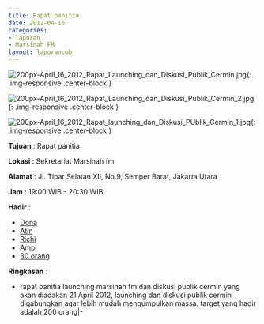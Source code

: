 ```yaml
---
title: Rapat panitia
date: 2012-04-16
categories:
- laporan
- Marsinah FM
layout: laporancmb
---
```



![200px-April_16_2012_Rapat_Launching_dan_Diskusi_Publik_Cermin.jpg](/uploads/200px-April_16_2012_Rapat_Launching_dan_Diskusi_Publik_Cermin.jpg){: .img-responsive .center-block }

![200px-April_16_2012_Rapat_Launching_dan_Diskusi_Publik_Cermin_2.jpg](/uploads/200px-April_16_2012_Rapat_Launching_dan_Diskusi_Publik_Cermin_2.jpg){: .img-responsive .center-block }

![200px-April_16_2012_Rapat_launching_dan_Diskusi_PUblik_Cermin_1.jpg](/uploads/200px-April_16_2012_Rapat_launching_dan_Diskusi_PUblik_Cermin_1.jpg){: .img-responsive .center-block }


**Tujuan** : Rapat panitia

**Lokasi** : Sekretariat Marsinah fm

**Alamat** : Jl. Tipar Selatan XII, No.9, Semper Barat, Jakarta Utara

**Jam** : 19:00 WIB - 20:30 WIB

**Hadir** : 
* [Dona](http://wiki.ciptamedia.org/wiki/Dona)
* [Atin](http://wiki.ciptamedia.org/wiki/Atin)
* [Richi](http://wiki.ciptamedia.org/wiki/Richi)
* [Ampi](http://wiki.ciptamedia.org/wiki/Ampi)
* [30 orang](http://wiki.ciptamedia.org/wiki/30_orang)


**Ringkasan** : 
* rapat panitia launching marsinah fm dan diskusi publik cermin yang akan diadakan 21 April 2012, launching dan diskusi publik cermin digabungkan agar lebih mudah mengumpulkan massa. target yang hadir adalah 200 orang|-
